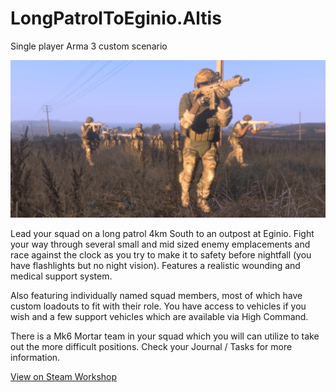 
# LongPatrolToEginio.Altis
Single player Arma 3 custom scenario

![Long Patrol to Eginio](https://github.com/smillwith/LongPatrolToEginio.Altis/raw/master/scenario-lpe2.jpg)

Lead your squad on a long patrol 4km South to an outpost at Eginio. Fight your way through several small and mid sized enemy emplacements and race against the clock as you try to make it to safety before nightfall (you have flashlights but no night vision). Features a realistic wounding and medical support system.

Also featuring individually named squad members, most of which have custom loadouts to fit with their role. You have access to vehicles if you wish and a few support vehicles which are available via High Command.

There is a Mk6 Mortar team in your squad which you will can utilize to take out the more difficult positions. Check your Journal / Tasks for more information.

[View on Steam Workshop](http://steamcommunity.com/sharedfiles/filedetails/?id=646740418)
